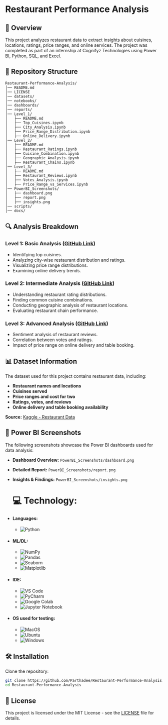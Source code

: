 # Restaurant Performance Analysis

## 📌 Overview
This project analyzes restaurant data to extract insights about cuisines, locations, ratings, price ranges, and online services. The project was completed as part of an internship at Cognifyz Technologies using Power BI, Python, SQL, and Excel.

## 📂 Repository Structure
```
Restaurant-Performance-Analysis/
│── README.md
│── LICENSE
│── datasets/
│── notebooks/
│── dashboards/
│── reports/
│── Level_1/
│   ├── README.md
│   ├── Top_Cuisines.ipynb
│   ├── City_Analysis.ipynb
│   ├── Price_Range_Distribution.ipynb
│   ├── Online_Delivery.ipynb
│── Level_2/
│   ├── README.md
│   ├── Restaurant_Ratings.ipynb
│   ├── Cuisine_Combination.ipynb
│   ├── Geographic_Analysis.ipynb
│   ├── Restaurant_Chains.ipynb
│── Level_3/
│   ├── README.md
│   ├── Restaurant_Reviews.ipynb
│   ├── Votes_Analysis.ipynb
│   ├── Price_Range_vs_Services.ipynb
│── PowerBI_Screenshots/
│   ├── dashboard.png
│   ├── report.png
│   ├── insights.png
│── scripts/
│── docs/
```

## 🔍 Analysis Breakdown
### **Level 1: Basic Analysis** ([GitHub Link](https://github.com/Parthadee/Restaurant-Performance-Analysis/tree/main/Level_1))
- Identifying top cuisines.
- Analyzing city-wise restaurant distribution and ratings.
- Visualizing price range distributions.
- Examining online delivery trends.

### **Level 2: Intermediate Analysis** ([GitHub Link](https://github.com/Parthadee/Restaurant-Performance-Analysis/tree/main/Level_2))
- Understanding restaurant rating distributions.
- Finding common cuisine combinations.
- Conducting geographic analysis of restaurant locations.
- Evaluating restaurant chain performance.

### **Level 3: Advanced Analysis** ([GitHub Link](https://github.com/Parthadee/Restaurant-Performance-Analysis/tree/main/Level_3))
- Sentiment analysis of restaurant reviews.
- Correlation between votes and ratings.
- Impact of price range on online delivery and table booking.

## 📊 Dataset Information
The dataset used for this project contains restaurant data, including:
- **Restaurant names and locations**
- **Cuisines served**
- **Price ranges and cost for two**
- **Ratings, votes, and reviews**
- **Online delivery and table booking availability**

**Source:** [Kaggle - Restaurant Data](https://www.kaggle.com/datasets/parthaade/restaurant-performance-analysis)

  ## 📸 Power BI Screenshots
The following screenshots showcase the Power BI dashboards used for data analysis:
- **Dashboard Overview:** `PowerBI_Screenshots/dashboard.png`
- **Detailed Report:** `PowerBI_Screenshots/report.png`
- **Insights & Findings:** `PowerBI_Screenshots/insights.png`

  # 💻 Technology:
- #### Languages:
  - ![Python](https://img.shields.io/badge/python-3670A0?style=for-the-badge&logo=python&logoColor=ffdd54)
- #### ML/DL:
  - ![NumPy](https://img.shields.io/badge/numpy-%23013243.svg?style=for-the-badge&logo=numpy&logoColor=white)
  - ![Pandas](https://img.shields.io/badge/pandas-%23150458.svg?style=for-the-badge&logo=pandas&logoColor=white)
  - ![Seaborn](https://img.shields.io/badge/Seaborn-%23F7931E.svg?style=for-the-badge&logo=Seaborn&logoColor=white)
  - ![Matplotlib](https://img.shields.io/badge/Matplotlib-%23ffffff.svg?style=for-the-badge&logo=Matplotlib&logoColor=black)
- #### IDE:
  - ![VS Code](https://img.shields.io/badge/Visual_Studio_Code-0078D4?style=for-the-badge&logo=visual%20studio%20code&logoColor=white)
  -  ![PyCharm](https://img.shields.io/badge/pycharm-143?style=for-the-badge&logo=pycharm&logoColor=black&color=black&labelColor=green)
  - ![Google Colab](https://img.shields.io/badge/Google%20Colab-%23F9A825.svg?style=for-the-badge&logo=googlecolab&logoColor=white)
  - ![Jupyter Notebook](https://img.shields.io/badge/jupyter-%23FA0F00.svg?style=for-the-badge&logo=jupyter&logoColor=white)
- #### OS used for testing:
  - ![MacOS](https://img.shields.io/badge/mac%20os-000000?style=for-the-badge&logo=apple&logoColor=white)
  - ![Ubuntu](https://img.shields.io/badge/Ubuntu-E95420?style=for-the-badge&logo=ubuntu&logoColor=white)
  - ![Windows](https://img.shields.io/badge/Windows-0078D6?style=for-the-badge&logo=windows&logoColor=white)

## 🛠️ Installation
Clone the repository:
```bash
git clone https://github.com/Parthadee/Restaurant-Performance-Analysis.git
cd Restaurant-Performance-Analysis
```

## 📜 License
This project is licensed under the MIT License - see the [LICENSE](LICENSE) file for details.


